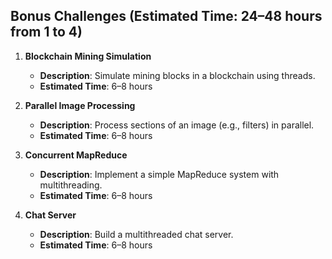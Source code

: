 ## **Bonus Challenges** (Estimated Time: 24–48 hours from 1 to 4)

1. **Blockchain Mining Simulation**
    - **Description**: Simulate mining blocks in a blockchain using threads.
    - **Estimated Time**: 6–8 hours

2. **Parallel Image Processing**
    - **Description**: Process sections of an image (e.g., filters) in parallel.
    - **Estimated Time**: 6–8 hours

3. **Concurrent MapReduce**
    - **Description**: Implement a simple MapReduce system with multithreading.
    - **Estimated Time**: 6–8 hours

4. **Chat Server**
    - **Description**: Build a multithreaded chat server.
    - **Estimated Time**: 6–8 hours
